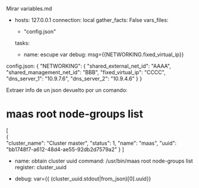 Mirar variables.md


- hosts: 127.0.0.1
  connection: local
  gather_facts: False
  vars_files:
    - "config.json"

  tasks:
    - name: escupe var
      debug: msg={{NETWORKING.fixed_virtual_ip}}


config.json:
{
    "NETWORKING": {
        "shared_external_net_id": "AAAA",
        "shared_management_net_id": "BBB",
        "fixed_virtual_ip": "CCCC",
        "dns_server_1": "10.9.7.6",
        "dns_server_2": "10.9.4.6"
    }
}


Extraer info de un json devuelto por un comando:
# maas root node-groups list
[   
    {   
        "cluster_name": "Cluster master",
        "status": 1,
        "name": "maas",
        "uuid": "bb1748f7-a612-48d4-ae55-92db2d7579a2"
    }
]


- name: obtain cluster uuid
  command: /usr/bin/maas root node-groups list
  register: cluster_uuid

- debug: var={{ (cluster_uuid.stdout|from_json)[0].uuid}}
